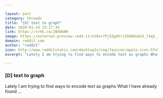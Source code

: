 ```yaml
---

layout: post
category: threads
title: "[D] text to graph"
date: 2020-01-24 15:17:34
link: https://vrhk.co/2NVDbNM
image: https://external-preview.redd.it/st0vrrPjSZg4hrjS566Qv6o5_l4q3__s-Pqiysth5l4.jpg?width=420&height=219.895287958&auto=webp&s=d4305a29f7f79d717b95d674a85cfad90adb9dd7
domain: reddit.com
author: "reddit"
icon: http://www.redditstatic.com/desktop2x/img/favicon/apple-icon-57x57.png
excerpt: "Lately I am trying to find ways to encode text as graphs What I have already found ..."

---
```


### [D] text to graph

Lately I am trying to find ways to encode text as graphs What I have already found ...